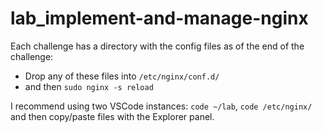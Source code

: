 # lab_implement-and-manage-nginx

Each challenge has a directory with the config files as of the end of the challenge:

- Drop any of these files into `/etc/nginx/conf.d/`
- and then `sudo nginx -s reload`

I recommend using two VSCode instances: `code ~/lab`, `code /etc/nginx/` and then copy/paste files with the Explorer panel.
